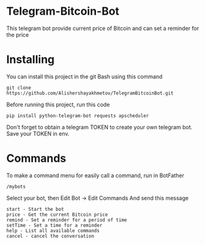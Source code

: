 Telegram-Bitcoin-Bot
============

This telegram bot provide current price of Bitcoin and can set a reminder for the price

Installing
============

You can install this project in the git Bash using this command

    git clone https://github.com/Alishershayakhmetov/TelegramBitcoinBot.git

Before running this project, run this code

    pip install python-telegram-bot requests apscheduler
    
Don't forget to obtain a telegram TOKEN to create your own telegram bot.
Save your TOKEN in env.

Commands
============

To make a command menu for easily call a command, run in BotFather

    /mybots

Select your bot, then Edit Bot -> Edit Commands
And send this message 

    start - Start the bot
    price - Get the current Bitcoin price
    remind - Set a reminder for a period of time
    setTime - Set a time for a reminder
    help - List all available commands
    cancel - cancel the conversation
